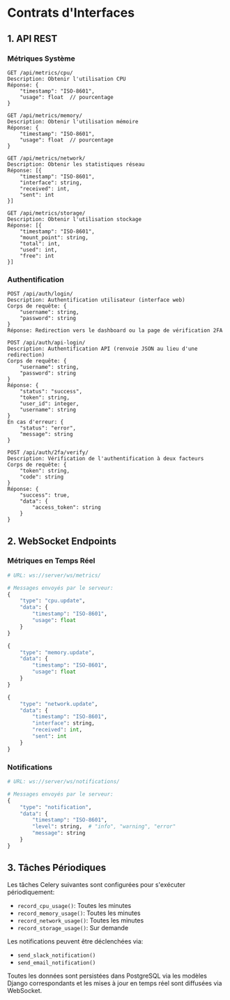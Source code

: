 # Contrats d'Interfaces

## 1. API REST

### Métriques Système
```http
GET /api/metrics/cpu/
Description: Obtenir l'utilisation CPU
Réponse: {
    "timestamp": "ISO-8601",
    "usage": float  // pourcentage
}

GET /api/metrics/memory/
Description: Obtenir l'utilisation mémoire
Réponse: {
    "timestamp": "ISO-8601",
    "usage": float  // pourcentage
}

GET /api/metrics/network/
Description: Obtenir les statistiques réseau
Réponse: [{
    "timestamp": "ISO-8601",
    "interface": string,
    "received": int,
    "sent": int
}]

GET /api/metrics/storage/
Description: Obtenir l'utilisation stockage
Réponse: [{
    "timestamp": "ISO-8601",
    "mount_point": string,
    "total": int,
    "used": int,
    "free": int
}]
```

### Authentification
```http
POST /api/auth/login/
Description: Authentification utilisateur (interface web)
Corps de requête: {
    "username": string,
    "password": string
}
Réponse: Redirection vers le dashboard ou la page de vérification 2FA

POST /api/auth/api-login/
Description: Authentification API (renvoie JSON au lieu d'une redirection)
Corps de requête: {
    "username": string,
    "password": string
}
Réponse: {
    "status": "success",
    "token": string,
    "user_id": integer,
    "username": string
}
En cas d'erreur: {
    "status": "error",
    "message": string
}

POST /api/auth/2fa/verify/
Description: Vérification de l'authentification à deux facteurs
Corps de requête: {
    "token": string,
    "code": string
}
Réponse: {
    "success": true,
    "data": {
        "access_token": string
    }
}
```

## 2. WebSocket Endpoints

### Métriques en Temps Réel
```python
# URL: ws://server/ws/metrics/

# Messages envoyés par le serveur:
{
    "type": "cpu.update",
    "data": {
        "timestamp": "ISO-8601",
        "usage": float
    }
}

{
    "type": "memory.update",
    "data": {
        "timestamp": "ISO-8601",
        "usage": float
    }
}

{
    "type": "network.update",
    "data": {
        "timestamp": "ISO-8601",
        "interface": string,
        "received": int,
        "sent": int
    }
}
```

### Notifications
```python
# URL: ws://server/ws/notifications/

# Messages envoyés par le serveur:
{
    "type": "notification",
    "data": {
        "timestamp": "ISO-8601",
        "level": string,  # "info", "warning", "error"
        "message": string
    }
}
```

## 3. Tâches Périodiques

Les tâches Celery suivantes sont configurées pour s'exécuter périodiquement:

- `record_cpu_usage()`: Toutes les minutes
- `record_memory_usage()`: Toutes les minutes
- `record_network_usage()`: Toutes les minutes
- `record_storage_usage()`: Sur demande

Les notifications peuvent être déclenchées via:
- `send_slack_notification()`
- `send_email_notification()`

Toutes les données sont persistées dans PostgreSQL via les modèles Django correspondants et les mises à jour en temps réel sont diffusées via WebSocket.